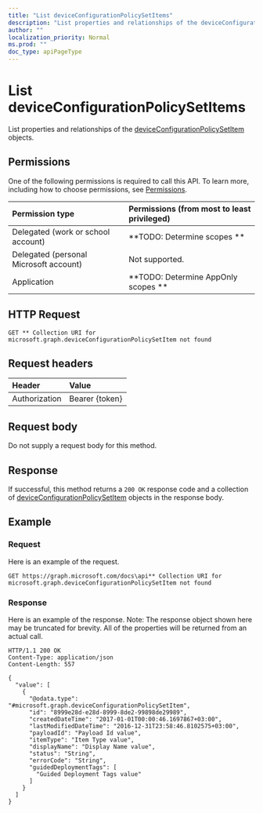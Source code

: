 ```yaml
---
title: "List deviceConfigurationPolicySetItems"
description: "List properties and relationships of the deviceConfigurationPolicySetItem objects."
author: ""
localization_priority: Normal
ms.prod: ""
doc_type: apiPageType
---
```


# List deviceConfigurationPolicySetItems

List properties and relationships of the [deviceConfigurationPolicySetItem](../resources/deviceconfigurationpolicysetitem.md) objects.

## Permissions
One of the following permissions is required to call this API. To learn more, including how to choose permissions, see [Permissions](/concepts/permissions-reference.md).

|Permission type|Permissions (from most to least privileged)|
|:---|:---|
|Delegated (work or school account)|**TODO: Determine scopes **|
|Delegated (personal Microsoft account)|Not supported.|
|Application|**TODO: Determine AppOnly scopes **|

## HTTP Request
<!-- {
  "blockType": "ignored"
}
-->
``` http
GET ** Collection URI for microsoft.graph.deviceConfigurationPolicySetItem not found
```

## Request headers
|Header|Value|
|:---|:---|
|Authorization|Bearer {token}|

## Request body
Do not supply a request body for this method.

## Response
If successful, this method returns a `200 OK` response code and a collection of [deviceConfigurationPolicySetItem](../resources/deviceconfigurationpolicysetitem.md) objects in the response body.

## Example

### Request
Here is an example of the request.
<!-- {
  "blockType": "request",
  "name": "get_deviceconfigurationpolicysetitem"
}
-->
``` http
GET https://graph.microsoft.com/docs\api** Collection URI for microsoft.graph.deviceConfigurationPolicySetItem not found
```

### Response
Here is an example of the response. Note: The response object shown here may be truncated for brevity. All of the properties will be returned from an actual call.
<!-- {
  "blockType": "response",
  "truncated": true,
  "@odata.type": "collection(microsoft.graph.deviceconfigurationpolicysetitem)"
}
-->
``` http
HTTP/1.1 200 OK
Content-Type: application/json
Content-Length: 557

{
  "value": [
    {
      "@odata.type": "#microsoft.graph.deviceConfigurationPolicySetItem",
      "id": "8999e28d-e28d-8999-8de2-99898de29989",
      "createdDateTime": "2017-01-01T00:00:46.1697867+03:00",
      "lastModifiedDateTime": "2016-12-31T23:58:46.8102575+03:00",
      "payloadId": "Payload Id value",
      "itemType": "Item Type value",
      "displayName": "Display Name value",
      "status": "String",
      "errorCode": "String",
      "guidedDeploymentTags": [
        "Guided Deployment Tags value"
      ]
    }
  ]
}
```


